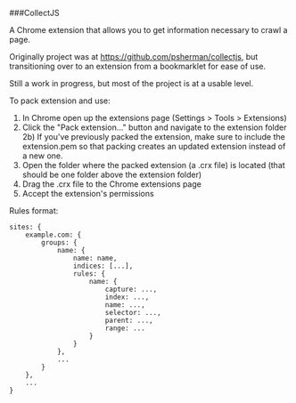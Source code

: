 ###CollectJS

A Chrome extension that allows you to get information necessary to crawl a page.

Originally project was at https://github.com/psherman/collectjs, but transitioning over to an extension from a bookmarklet for ease of use.

Still a work in progress, but most of the project is at a usable level.

To pack extension and use:
1) In Chrome open up the extensions page (Settings > Tools > Extensions)
2) Click the "Pack extension..." button and navigate to the extension folder
2b) If you've previously packed the extension, make sure to include the extension.pem so that packing creates an updated extension instead of a new one.
3) Open the folder where the packed extension (a .crx file) is located (that should be one folder above the extension folder)
4) Drag the .crx file to the Chrome extensions page
5) Accept the extension's permissions

Rules format:

    sites: {
        example.com: {
            groups: {
                name: {
                    name: name,
                    indices: [...],
                    rules: {
                        name: {
                            capture: ...,
                            index: ...,
                            name: ...,
                            selector: ...,
                            parent: ...,
                            range: ...        
                        }
                    }
                },
                ...
            }
        },
        ...
    }

